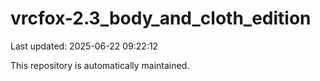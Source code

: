 # vrcfox-2.3_body_and_cloth_edition

Last updated: 2025-06-22 09:22:12

This repository is automatically maintained.
